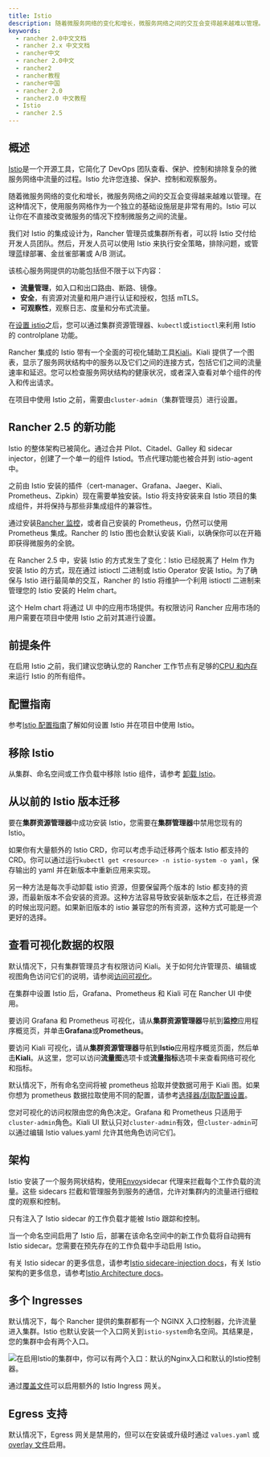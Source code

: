 ```yaml
---
title: Istio
description: 随着微服务网络的变化和增长，微服务网络之间的交互会变得越来越难以管理。在这种情况下，使用服务网格作为一个独立的基础设施层是非常有用的。Istio 可以让你在不直接改变微服务的情况下控制微服务之间的流量。我们对 Istio 的集成设计为，Rancher 管理员或集群所有者，可以将 Istio 交付给开发人员团队。然后，开发人员可以使用 Istio 来执行安全策略，排除问题，或管理蓝绿部署、金丝雀部署或 A/B 测试。
keywords:
  - rancher 2.0中文文档
  - rancher 2.x 中文文档
  - rancher中文
  - rancher 2.0中文
  - rancher2
  - rancher教程
  - rancher中国
  - rancher 2.0
  - rancher2.0 中文教程
  - Istio
  - rancher 2.5
---
```


## 概述

[Istio](https://istio.io/)是一个开源工具，它简化了 DevOps 团队查看、保护、控制和排除复杂的微服务网络中流量的过程。Istio 允许您连接、保护、控制和观察服务。

随着微服务网络的变化和增长，微服务网络之间的交互会变得越来越难以管理。在这种情况下，使用服务网格作为一个独立的基础设施层是非常有用的。Istio 可以让你在不直接改变微服务的情况下控制微服务之间的流量。

我们对 Istio 的集成设计为，Rancher 管理员或集群所有者，可以将 Istio 交付给开发人员团队。然后，开发人员可以使用 Istio 来执行安全策略，排除问题，或管理蓝绿部署、金丝雀部署或 A/B 测试。

该核心服务网提供的功能包括但不限于以下内容：

- **流量管理**，如入口和出口路由、断路、镜像。
- **安全**，有资源对流量和用户进行认证和授权，包括 mTLS。
- **可观察性**，观察日志、度量和分布式流量。

在[设置 istio](/docs/rancher2/cluster-admin/tools/istio/setup/_index)之后，您可以通过集群资源管理器、`kubectl`或`istioctl`来利用 Istio 的 controlplane 功能。

Rancher 集成的 Istio 带有一个全面的可视化辅助工具[Kiali](https://www.kiali.io/)。Kiali 提供了一个图表，显示了服务网状结构中的服务以及它们之间的连接方式，包括它们之间的流量速率和延迟。您可以检查服务网状结构的健康状况，或者深入查看对单个组件的传入和传出请求。

在项目中使用 Istio 之前，需要由`cluster-admin`（集群管理员）进行设置。

## Rancher 2.5 的新功能

Istio 的整体架构已被简化。通过合并 Pilot、Citadel、Galley 和 sidecar injector，创建了一个单一的组件 Istiod。节点代理功能也被合并到 istio-agent 中。

之前由 Istio 安装的插件（cert-manager、Grafana、Jaeger、Kiali、Prometheus、Zipkin）现在需要单独安装。Istio 将支持安装来自 Istio 项目的集成组件，并将保持与那些非集成组件的兼容性。

通过安装[Rancher 监控](/docs/rancher2/monitoring-alerting/_index)，或者自己安装的 Prometheus，仍然可以使用 Prometheus 集成。Rancher 的 Istio 图也会默认安装 Kiali，以确保你可以在开箱即获得微服务的全貌。

在 Rancher 2.5 中，安装 Istio 的方式发生了变化：Istio 已经脱离了 Helm 作为安装 Istio 的方式，现在通过 istioctl 二进制或 Istio Operator 安装 Istio。为了确保与 Istio 进行最简单的交互，Rancher 的 Istio 将维护一个利用 istioctl 二进制来管理您的 Istio 安装的 Helm chart。

这个 Helm chart 将通过 UI 中的应用市场提供。有权限访问 Rancher 应用市场的用户需要在项目中使用 Istio 之前对其进行设置。

## 前提条件

在启用 Istio 之前，我们建议您确认您的 Rancher 工作节点有足够的[CPU 和内存](/docs/rancher2/cluster-admin/tools/istio/resources/_index)来运行 Istio 的所有组件。

## 配置指南

参考[Istio 配置指南](/docs/rancher2/cluster-admin/tools/istio/setup/_index)了解如何设置 Istio 并在项目中使用 Istio。

## 移除 Istio

从集群、命名空间或工作负载中移除 Istio 组件，请参考 [卸载 Istio](/docs/rancher2/cluster-admin/tools/istio/disabling-istio/_index)。

## 从以前的 Istio 版本迁移

要在**集群资源管理器**中成功安装 Istio，您需要在**集群管理器**中禁用您现有的 Istio。

如果你有大量额外的 Istio CRD，你可以考虑手动迁移两个版本 Istio 都支持的 CRD。你可以通过运行`kubectl get <resource> -n istio-system -o yaml`，保存输出的 yaml 并在新版本中重新应用来实现。

另一种方法是每次手动卸载 istio 资源，但要保留两个版本的 Istio 都支持的资源，而最新版本不会安装的资源。这种方法容易导致安装新版本之后，在迁移资源的时候出现问题。如果新旧版本的 istio 兼容您的所有资源，这种方式可能是一个更好的选择。

## 查看可视化数据的权限

默认情况下，只有集群管理员才有权限访问 Kiali。关于如何允许管理员、编辑或视图角色访问它们的说明，请参阅[访问可视化](/docs/rancher2/cluster-admin/tools/istio/rbac/_index)。

在集群中设置 Istio 后，Grafana、Prometheus 和 Kiali 可在 Rancher UI 中使用。

要访问 Grafana 和 Prometheus 可视化，请从**集群资源管理器**导航到**监控**应用程序概览页，并单击**Grafana**或**Prometheus**。

要访问 Kiali 可视化，请从**集群资源管理器**导航到**Istio**应用程序概览页面，然后单击**Kiali**。从这里，您可以访问**流量图**选项卡或**流量指标**选项卡来查看网络可视化和指标。

默认情况下，所有命名空间将被 prometheus 拾取并使数据可用于 Kiali 图。如果你想为 prometheus 数据拉取使用不同的配置，请参考[选择器/刮取配置设置](/docs/rancher2/cluster-admin/tools/istio/setup/enable-istio-in-cluster/_index)。

您对可视化的访问权限由您的角色决定。Grafana 和 Prometheus 只适用于`cluster-admin`角色。Kiali UI 默认只对`cluster-admin`有效，但`cluster-admin`可以通过编辑 Istio values.yaml 允许其他角色访问它们。

## 架构

Istio 安装了一个服务网状结构，使用[Envoy](https://www.envoyproxy.io/learn/service-mesh)sidecar 代理来拦截每个工作负载的流量。这些 sidecars 拦截和管理服务到服务的通信，允许对集群内的流量进行细粒度的观察和控制。

只有注入了 Istio sidecar 的工作负载才能被 Istio 跟踪和控制。

当一个命名空间启用了 Istio 后，部署在该命名空间中的新工作负载将自动拥有 Istio sidecar。您需要在预先存在的工作负载中手动启用 Istio。

有关 Istio sidecar 的更多信息，请参考[Istio sidecare-injection docs](https://istio.io/docs/setup/kubernetes/additional-setup/sidecar-injection/)，有关 Istio 架构的更多信息，请参考[Istio Architecture docs](https://istio.io/latest/docs/ops/deployment/architecture/)。

## 多个 Ingresses

默认情况下，每个 Rancher 提供的集群都有一个 NGINX 入口控制器，允许流量进入集群。Istio 也默认安装一个入口网关到`istio-system`命名空间。其结果是，您的集群中会有两个入口。

![在启用Istio的集群中，你可以有两个入口：默认的Nginx入口和默认的Istio控制器。](/static/img/rancher/istio-ingress.svg)

通过[覆盖文件](/docs/rancher2/istio/2.5/setup/enable-istio-in-cluster/_index)可以启用额外的 Istio Ingress 网关。

## Egress 支持

默认情况下，Egress 网关是禁用的，但可以在安装或升级时通过 `values.yaml` 或[overlay 文件](/docs/rancher2/istio/2.5/setup/enable-istio-in-cluster/_index)启用。
